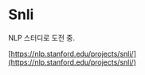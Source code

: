 # Snli

NLP 스터디로 도전 중.

[https://nlp.stanford.edu/projects/snli/](https://nlp.stanford.edu/projects/snli/)

